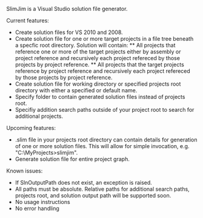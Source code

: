 SlimJim is a Visual Studio solution file generator.

Current features:
* Create solution files for VS 2010 and 2008.
* Create solution file for one or more target projects in a file tree beneath a specfic root directory. Solution will contain:
** All projects that reference one or more of the target projects either by assembly or project reference and recursively each project refereced by those projects by project reference.
** All projects that the target projects reference by project reference and recursively each project refereced by those projects by project reference.
* Create solution file for working directory or specified projects root directory with either a specified or default name.
* Specify folder to contain generated solution files instead of projects root.
* Specifiy addition search paths outside of your project root to search for additional projects.

Upcoming features:
* .slim file in your projects root directory can contain details for generation of one or more solution files. This will allow for simple invocation, e.g. "C:\MyProjects>slimjim".
* Generate solution file for entire project graph.

Known issues: 
* If SlnOutputPath does not exist, an exception is raised.
* All paths must be absolute. Relative paths for additional search paths, projects root, and solution output path will be supported soon.
* No usage instructions
* No error handling